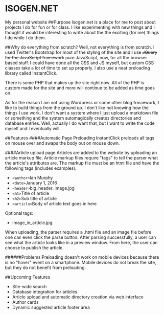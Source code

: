 # ISOGEN.NET
My personal website
##Purpose
Isogen.net is a place for me to post about projects I do for fun or for class.  I like experimenting with new things and I thought it would be interesting to write about the the exciting (for me) things I do while I do them.

##Why do everything from scratch?
Well, not everything is from scratch.  I used Twitter's Bootstrap for most of the styling of the site and I use ~~JQuery for the JavaScript framework~~ pure JavaScript, now, for all the browser based stuff.  I could have done all the CSS and JS myself, but custom CSS classes take a lot of time to set up properly.  I also use a neat preloading library called InstantClick.

There is some PHP that makes up the site right now.  All of the PHP is custom made for the site and more will continue to be added as time goes on.

As for the reason I am not using Wordpress or some other blog frmaework, I like to build things from the ground up.  I don't like not knowing how the things I use work.  I don't want a system where I just upload a markdown file or something and the system automagically creates directories and database entries.  Well, actually I do want that, but I want to write the code myself and I eventually will.

##Features
####Automatic Page Preloading
InstantClick preloads all <A> tags on mouse over and swaps the body out on mouse down.

####Article upload page
Articles are added to the website by uploading an article markup file.  Article markup files require "tags" to tell the parser what the article's attributes are.  The markup file must be an html file and have the following tags (includes examples).

* `<author>`Ian Murphy</author>
* `<date>`January 1, 2016</date>
* `<header>`big_header_image.jpg</header>
* `<h1>`Title of article</h1>
* `<h2>`Sub title of article</h2>
* `<article>`Body of article text goes in here</article>

Optional tags:

* <img>image_in_article.jpg</img>

When uploading, the parser requires a .html file and an image file before one can even click the parse button.  After parsing successfully, a user can see what the article looks like in a preview window.  From here, the user can choose to publish the article.


######Problems
Preloading doesn't work on mobile devices because there is no "hover" event on a smartphone.  Mobile devices do not break the site, but they do not benefit from preloading.

##Upcoming Features
* Site-wide search
* Database integration for articles
* Article upload and automatic directory creation via web interface
* Author cards
* Dynamic suggested article footer area

